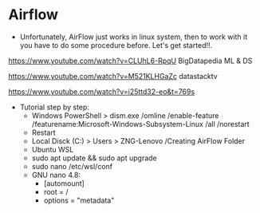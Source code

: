 # Airflow

- Unfortunately, AirFlow just works in linux system, then to work with it you have to do some procedure before. Let's get started!!.

https://www.youtube.com/watch?v=CLUhL6-RpqU BigDatapedia ML & DS

https://www.youtube.com/watch?v=M521KLHGaZc datastacktv

https://www.youtube.com/watch?v=i25ttd32-eo&t=769s


- Tutorial step by step:
  - Windows PowerShell > dism.exe /omline /enable-feature /featurename:Microsoft-Windows-Subsystem-Linux /all /norestart
  - Restart
  - Local Disck (C:) > Users > ZNG-Lenovo /Creating AirFlow Folder
  - Ubuntu WSL
  - sudo apt update && sudo apt upgrade
  - sudo nano /etc/wsl/conf
  - GNU nano 4.8: 
    - [automount] 
    - root = / 
    - options = "metadata"



